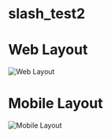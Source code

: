 # slash_test2

# Web Layout 

![Web Layout](https://github.com/MohamedRefaat90/Slash-Task2/assets/17452295/1497636c-d311-40be-9b41-2d287ea09b7b)

# Mobile Layout 

![Mobile Layout](https://github.com/MohamedRefaat90/Slash-Task2/assets/17452295/c326de7c-47bd-472f-a0ec-ab729225a954)
